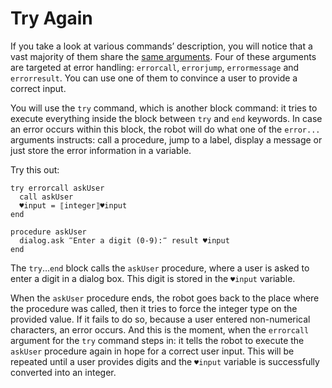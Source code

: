 # Try Again

If you take a look at various commands’ description, you will notice that a vast majority of them share the [same arguments](appendices/common-arguments.md). Four of these arguments are targeted at error handling: `errorcall`, `errorjump`, `errormessage` and `errorresult`. You can use one of them to convince a user to provide a correct input.

You will use the `try` command, which is another block command: it tries to execute everything inside the block between `try` and `end` keywords. In case an error occurs within this block, the robot will do what one of the `error...` arguments instructs: call a procedure, jump to a label, display a message or just store the error information in a variable.

Try this out:

```G1ANT
try errorcall askUser
  call askUser
  ♥input = ⟦integer⟧♥input
end

procedure askUser
  dialog.ask ‴Enter a digit (0-9):‴ result ♥input
end
```

The `try`…`end` block calls the `askUser` procedure, where a user is asked to enter a digit in a dialog box. This digit is stored in the `♥input` variable.

When the `askUser` procedure ends, the robot goes back to the place where the procedure was called, then it tries to force the integer type on the provided value. If it fails to do so, because a user entered non-numerical characters, an error occurs. And this is the moment, when the `errorcall` argument for the `try` command steps in: it tells the robot to execute the `askUser` procedure again in hope for a correct user input. This will be repeated until a user provides digits and the `♥input` variable is successfully converted into an integer.
